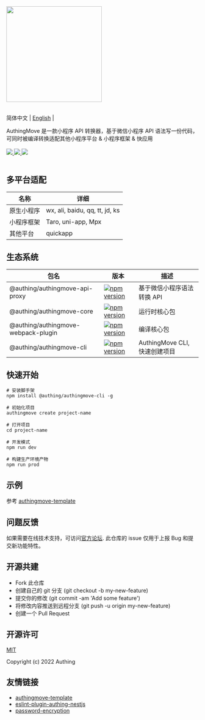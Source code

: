 <div>
  <img width="250" src="https://files.authing.co/authing-console/authing-logo-new-20210924.svg" />
</div>

<br />

简体中文 | [English](https://github.com/Authing/AuthingMove/blob/master/README.md) |

<div>AuthingMove 是一款小程序 API 转换器，基于微信小程序 API 语法写一份代码，可同时被编译转换适配其他小程序平台 & 小程序框架 & 快应用</div>

<br />

<div>
  <a href="https://forum.authing.cn/" target="_blank">
    <img src="https://img.shields.io/badge/chat-forum-blue" />
  </a>
  <a href="https://github.com/Authing/AuthingMove" target="_blank">
    <img src="https://img.shields.io/badge/License-MIT-success" />
  </a>
  <a href="javascript:;" target="_blank">
    <img src="https://img.shields.io/badge/node-%3E=12-green.svg" />
  </a>
</div>

<br />

## 多平台适配

|名称|详细
|-----|----|
|原生小程序|wx, ali, baidu, qq, tt, jd, ks
|小程序框架|Taro, uni-app, Mpx
|其他平台|quickapp

## 生态系统

|包名|版本|描述
|-----|----|----|
|@authing/authingmove-api-proxy|[![npm version](https://badge.fury.io/js/@authing%2Fauthingmove-api-proxy.svg)](https://www.npmjs.com/package/@authing/authingmove-api-proxy)|基于微信小程序语法转换 API |
|@authing/authingmove-core|[![npm version](https://badge.fury.io/js/@authing%2Fauthingmove-core.svg)](https://www.npmjs.com/package/@authing/authingmove-core)|运行时核心包|
|@authing/authingmove-webpack-plugin|[![npm version](https://badge.fury.io/js/@authing%2Fauthingmove-webpack-plugin.svg)](https://www.npmjs.com/package/@authing/authingmove-webpack-plugin)|编译核心包|
|@authing/authingmove-cli|[![npm version](https://badge.fury.io/js/@authing%2Fauthingmove-cli.svg)](https://www.npmjs.com/package/@authing/authingmove-cli)|AuthingMove CLI, 快速创建项目|

## 快速开始

```shell
# 安装脚手架
npm install @authing/authingmove-cli -g

# 初始化项目
authingmove create project-name

# 打开项目
cd project-name

# 开发模式
npm run dev

# 构建生产环境产物
npm run prod
```

## 示例

参考 [authingmove-template](https://github.com/Authing/authingmove-template#usage)

## 问题反馈

如果需要在线技术支持，可访问[官方论坛](https://forum.authing.cn/). 此仓库的 issue 仅用于上报 Bug 和提交新功能特性。

## 开源共建

- Fork 此仓库
- 创建自己的 git 分支 (git checkout -b my-new-feature)
- 提交你的修改 (git commit -am 'Add some feature')
- 将修改内容推送到远程分支 (git push -u origin my-new-feature)
- 创建一个 Pull Request

## 开源许可

[MIT](https://github.com/Authing/AuthingMove/blob/master/LICENSE)

Copyright (c) 2022 Authing

## 友情链接

- [authingmove-template](https://github.com/Authing/authingmove-template)
- [eslint-plugin-authing-nestjs](https://github.com/authing/eslint-plugin-authing-nestjs/)
- [password-encryption](https://github.com/Authing/password-encryption)
